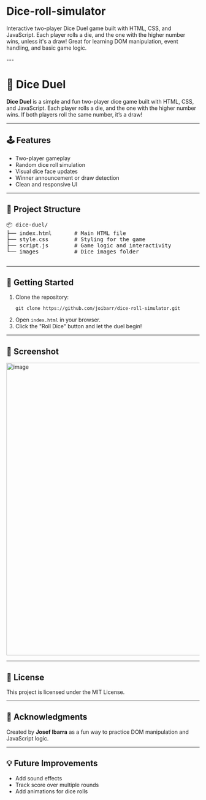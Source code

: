# Dice-roll-simulator
<p>Interactive two-player Dice Duel game built with HTML, CSS, and JavaScript. Each player rolls a die, and the one with the higher number wins, unless it's a draw! Great for learning DOM manipulation, event handling, and basic game logic.</p>
---
<!DOCTYPE html>
<html lang="en">
<head>
  <meta charset="UTF-8">
</head>
<body>

  <h1>🎲 Dice Duel</h1>

  <p><strong>Dice Duel</strong> is a simple and fun two-player dice game built with HTML, CSS, and JavaScript. Each player rolls a die, and the one with the higher number wins. If both players roll the same number, it’s a draw!</p>

  <hr>

  <h2>🕹️ Features</h2>
  <ul>
    <li>Two-player gameplay</li>
    <li>Random dice roll simulation</li>
    <li>Visual dice face updates</li>
    <li>Winner announcement or draw detection</li>
    <li>Clean and responsive UI</li>
  </ul>

  <hr>

  <h2>📁 Project Structure</h2>
  <pre>
📦 dice-duel/
├── index.html       # Main HTML file
├── style.css        # Styling for the game
├── script.js        # Game logic and interactivity
└── images           # Dice images folder
  </pre>

  <hr>

  <h2>🚀 Getting Started</h2>
  <ol>
    <li>Clone the repository:
      <pre><code>git clone https://github.com/joibarr/dice-roll-simulator.git</code></pre>
    </li>
    <li>Open <code>index.html</code> in your browser.</li>
    <li>Click the "Roll Dice" button and let the duel begin!</li>
  </ol>

  <hr>

  <h2>📸 Screenshot</h2>
  <img width="1170" height="763" alt="image" src="https://github.com/user-attachments/assets/e088be2e-e4c3-4436-85b6-73b6009dee82" />


  <hr>

  <h2>📜 License</h2>
  <p>This project is licensed under the MIT License.</p>

  <hr>

  <h2>🙌 Acknowledgments</h2>
  <p>Created by <strong>Josef Ibarra</strong> as a fun way to practice DOM manipulation and JavaScript logic.</p>

  <hr>

  <h2>💡 Future Improvements</h2>
  <ul>
    <li>Add sound effects</li>
    <li>Track score over multiple rounds</li>
    <li>Add animations for dice rolls</li>
  </ul>

</body>
</html>
